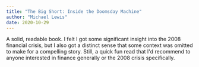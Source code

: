 ```yaml
---
title: "The Big Short: Inside the Doomsday Machine"
author: "Michael Lewis"
date: 2020-10-29
---
```

A solid, readable book.
I felt I got some significant insight into the 2008 financial crisis, but I also got a distinct sense that some context was omitted to make for a compelling story.
Still, a quick fun read that I'd recommend to anyone interested in finance generally or the 2008 crisis specifically.
